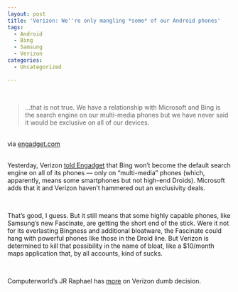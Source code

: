 ```yaml
---
layout: post
title: 'Verizon: We''re only mangling *some* of our Android phones'
tags:
  - Android
  - Bing
  - Samsung
  - Verizon
categories:
  - Uncategorized

---
```


<div class="posterous_bookmarklet_entry"><br /><blockquote class="posterous_short_quote">&#8230;that is not true. We have a relationship with Microsoft and Bing is the search engine on our multi-media phones but we have never said it would be exclusive on all of our devices.</blockquote><br /><div class="posterous_quote_citation">via <a href="http://www.engadget.com/2010/09/09/debunk-bing-not-replacing-google-on-all-verizon-android-devices/">engadget.com</a></div><br /><p>Yesterday, Verizon <a href="http://www.engadget.com/2010/09/09/debunk-bing-not-replacing-google-on-all-verizon-android-devices/">told Engadget</a> that Bing won&#8217;t become the default search engine on all of its phones &#8212; only on &#8220;multi-media&#8221; phones (which, apparently, means some smartphones but not high-end Droids). Microsoft adds that it and Verizon haven&#8217;t hammered out an exclusivity deals.</p><br /><p>That&#8217;s good, I guess. But it still means that some highly capable phones, like Samsung&#8217;s new Fascinate, are getting the short end of the stick. Were it not for its everlasting Bingness and additional bloatware, the Fascinate could hang with powerful phones like those in the Droid line. But Verizon is determined to kill that possibility in the name of bloat, like a $10/month maps application that, by all accounts, kind of sucks.</p><br /><p>Computerworld&#8217;s JR Raphael has <a href="http://blogs.computerworld.com/16911/samsung_fascinate_verizon">more</a> on Verizon dumb decision.</p><br /></div><div class="blogger-post-footer"><img width="1" height="1" src="https://blogger.googleusercontent.com/tracker/8920950033468593796-14232915781626387?l=openmobile.blogspot.com" alt="" /></div>
